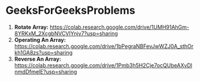 # GeeksForGeeksProblems
001. **Rotate Array:** https://colab.research.google.com/drive/1UMH91AhGm-8YRKxM_2XcgbNVCVIYnjv7?usp=sharing <br>
002. **Operating An Array:** https://colab.research.google.com/drive/1bPegraNBFevJwWZJ0A_sthOrkh1GA8zs?usp=sharing <br>
003. **Reverse An Array:** https://colab.research.google.com/drive/1Pmb3h5H2Cje7ocQUbeAXvDlnmdDfmelE?usp=sharing
